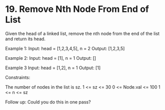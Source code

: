 # 19. Remove Nth Node From End of List

Given the head of a linked list, remove the nth node from the end of the list and return its head.

Example 1:
Input: head = [1,2,3,4,5], n = 2
Output: [1,2,3,5]

Example 2:
Input: head = [1], n = 1
Output: []

Example 3
Input: head = [1,2], n = 1
Output: [1]
 
Constraints:

The number of nodes in the list is sz.
1 <= sz <= 30
0 <= Node.val <= 100
1 <= n <= sz

Follow up: Could you do this in one pass?